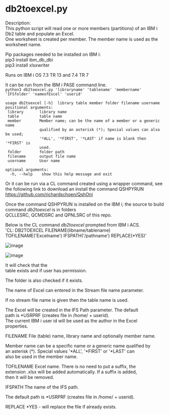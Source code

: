 # db2toexcel.py
Description:  
 This python script will read one or more members (partitions)
  of an IBM i Db2 table and populate an Excel.  
  One worksheet is created per member. The member name is used as the worksheet name. 
  
Pip packages needed to be installed on IBM i:  
 pip3 install ibm_db_dbi  
 pip3 install xlsxwriter
 
Runs on IBM i OS 7.3 TR 13 and 7.4 TR 7
 
It can be run from the IBM i PASE command line.  
 `python3 db2toexcel.py 'libraryname' 'tablename' 'membername'  'IFSfolder' 'nameofExcel' 'userid'`   
 ``` python3 db2toexcel.py -h  
usage db2toexcel [-h]  library table member folder filename username   
 positional arguments:                                                            
  library       library name                                                     
  table         table name                                                       
  member        Member name; can be the name of a member or a generic name       
                qualified by an asterisk (*); Special values can also be used;   
                '*ALL', '*FIRST', '*LAST' if name is blank then '*FIRST' is      
                used.                                                            
  folder        folder path                                                      
  filename      output file name                  
  username      User name                         
                                                   
 optional arguments:                               
   -h, --help    show this help message and exit  
```
 
 
 Or it can be run via a CL command created using a wrapper command, see the following link
 to download an install the command QSHPYRUN https://github.com/richardschoen/QshOni
 
 Once the command QSHPYRUN is installed on the IBM i;  the source to build command *db2toexcel* is in folders  
 QCLLESRC, QCMDSRC and QPNLSRC of this repo. 
 
 Below is the CL command *db2toexcel* prompted from IBM i ACS.  
 'CL: DB2TOEXCEL FILENAME(libname/tablename) TOFILENAME('Excelname') IFSPATH('/pathname') REPLACE(*YES)'
 
 ![image](https://github.com/Jonathan-49/IBMiPython/assets/62209270/5117f52c-b838-4993-8d8f-804d42be3032)
  
 
 ![image](https://user-images.githubusercontent.com/62209270/226182358-9e2facce-8519-4c26-a3a7-a0eac46c8232.png)
 
                                                                                                                                                    
It will check that the   
table exists and if user has permission.                          
                                                                  
The folder is also checked if it exists.                          
                                                                  
The name of Excel can entered in the Stream file name parameter.  
                                                                  
If no stream file name is given then the table name is used.      
                                                                  
The Excel will be created in the IFS Path parameter. The default  
path is *USRPRF (creates file in /home/ + userid).                
The current IBM i user id will be used as the author in the Excel   
properties.                                                         
                                                                    
FILENAME File (table) name, library name and optionally member name.
                                                                    
Member name can be a specific name or a generic name  qualified by  
an asterisk (*).   Special values '*ALL', '*FIRST' or '*LAST' can   
also be used in the member name.                                    
                                                                    
TOFILENAME Excel name. There is no need to put a suffix, the        
extension .xlsx will be added automatically. If a suffix is added,  
then it will be removed.                                            
                                                                    
IFSPATH The name of the IFS path.    

The default path is *USRPRF (creates file in /home/ + userid).  
                                                                
REPLACE *YES - will replace the file if already exists.         
                                                                    

 
